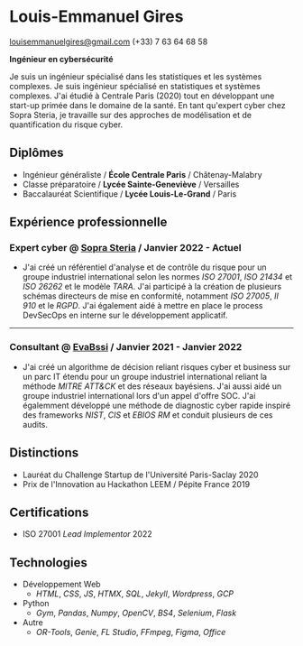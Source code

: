 # Louis-Emmanuel Gires

louisemmanuelgires@gmail.com (+33) 7 63 64 68 58

**Ingénieur en cybersécurité**

Je suis un ingénieur spécialisé dans les statistiques et les systèmes complexes. Je suis ingénieur spécialisé en statistiques et systèmes complexes. J'ai étudié à Centrale Paris (2020) tout en développant une start-up primée dans le domaine de la santé. En tant qu'expert cyber chez Sopra Steria, je travaille sur des approches de modélisation et de quantification du risque cyber.

## Diplômes

- Ingénieur généraliste / **École Centrale Paris** / Châtenay-Malabry
- Classe préparatoire / **Lycée Sainte-Geneviève** / Versailles 
- Baccalauréat Scientifique / **Lycée Louis-Le-Grand** / Paris

## Expérience professionnelle

### Expert cyber @ [Sopra Steria](https://www.soprasteria.fr/) / Janvier 2022 - Actuel

- J'ai créé un référentiel d'analyse et de contrôle du risque pour un groupe industriel international selon les normes *ISO 27001*, *ISO 21434* et *ISO 26262* et le modèle *TARA*. J'ai participé à la création de plusieurs schémas directeurs de mise en conformité, notamment *ISO 27005*, *II 910* et le *RGPD*. J'ai également aidé à mettre en place le process DevSecOps en interne sur le développement applicatif.

---

### Consultant @ [EvaBssi](https://evabssi.com) / Janvier 2021 - Janvier 2022

- J'ai créé un algorithme de décision reliant risques cyber et business sur un parc IT étendu pour un groupe industriel international reliant la méthode *MITRE ATT&CK* et des réseaux bayésiens. J'ai aussi aidé un groupe industriel international lors d'un appel d'offre SOC. J'ai égalemment développé une méthode de diagnostic cyber rapide inspiré des frameworks *NIST*, *CIS* et *EBIOS RM* et conduit plusieurs de ces audits.

## Distinctions

- Lauréat du Challenge Startup de l'Université Paris-Saclay 2020
- Prix de l'Innovation au Hackathon LEEM / Pépite France 2019

## Certifications

- ISO 27001 *Lead Implementor* 2022

## Technologies

- Développement Web
    - *HTML*, *CSS*, *JS*, *HTMX*, *SQL*, *Jekyll*, *Wordpress*, *GCP*
- Python
    - *Gym*, *Pandas*, *Numpy*, *OpenCV*, *BS4*, *Selenium*, *Flask*
- Autre
    - *OR-Tools*, *Genie*, *FL Studio*, *FFmpeg*, *Figma*, *Office*
